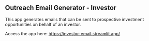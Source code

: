 ## Outreach Email Generator - Investor

This app generates emails that can be sent to prospective investment opportunities on behalf of an investor. 

Access the app here: https://investor-email.streamlit.app/
